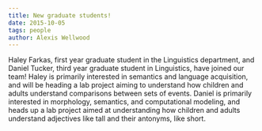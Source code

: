 ```yaml
---
title: New graduate students! 
date: 2015-10-05
tags: people
author: Alexis Wellwood
---
```



Haley Farkas, first year graduate student in the Linguistics department, and Daniel Tucker, third year graduate student in Linguistics, have joined our team! Haley is primarily interested in semantics and language acquisition, and will be heading a lab project aiming to understand how children and adults understand comparisons between sets of events. Daniel is primarily interested in morphology, semantics, and computational modeling, and heads up a lab project aimed at understanding how children and adults understand adjectives like tall and their antonyms, like short.